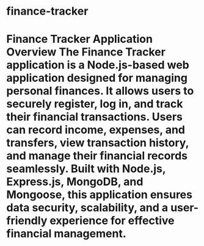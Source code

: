 # finance-tracker
 # Finance Tracker Application Overview  The Finance Tracker application is a Node.js-based web application designed for managing personal finances. It allows users to securely register, log in, and track their financial transactions. Users can record income, expenses, and transfers, view transaction history, and manage their financial records seamlessly. Built with Node.js, Express.js, MongoDB, and Mongoose, this application ensures data security, scalability, and a user-friendly experience for effective financial management.
